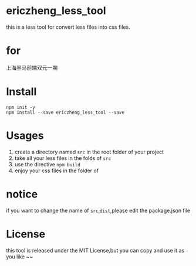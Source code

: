 # ericzheng_less_tool
this is a less tool for convert less files into css files.

# for

上海黑马前端双元一期

# Install
```
npm init -y
npm install --save ericzheng_less_tool --save
```

# Usages
1. create a directory named `src` in the root folder of your project
2. take all your less files in the folds of `src`
3. use the directive `npm build`
4. enjoy your css files in the folder of 

# notice
if you want to change the name of `src`,`dist`,please edit the package.json file

# License
this tool is released under the MIT License,but you can copy and use it as you like ~~
